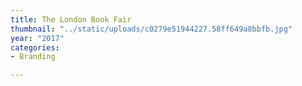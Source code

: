 ```yaml
---
title: The London Book Fair
thumbnail: "../static/uploads/c0279e51944227.58ff649a8bbfb.jpg"
year: "2017"
categories:
- Branding

---
```

